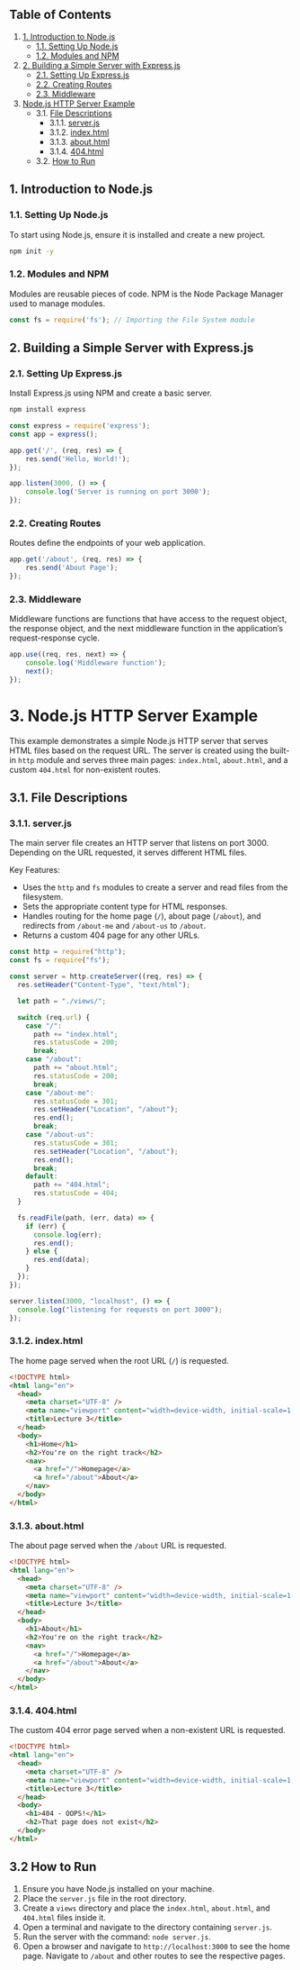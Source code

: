 ## Table of Contents

1. [1. Introduction to Node.js](#1-introduction-to-nodejs)
    - [1.1. Setting Up Node.js](#11-setting-up-nodejs)
    - [1.2. Modules and NPM](#12-modules-and-npm)
2. [2. Building a Simple Server with Express.js](#2-building-a-simple-server-with-expressjs)
    - [2.1. Setting Up Express.js](#21-setting-up-expressjs)
    - [2.2. Creating Routes](#22-creating-routes)
    - [2.3. Middleware](#23-middleware)
3. [Node.js HTTP Server Example](#1-nodejs-http-server-example)
    - 3.1. [File Descriptions](#31-file-descriptions)
        - 3.1.1. [server.js](#311-serverjs)
        - 3.1.2. [index.html](#312-indexhtml)
        - 3.1.3. [about.html](#313-abouthtml)
        - 3.1.4. [404.html](#314-404html)
    - 3.2. [How to Run](#32-how-to-run)

## 1. Introduction to Node.js

### 1.1. Setting Up Node.js

To start using Node.js, ensure it is installed and create a new project.

```bash
npm init -y
```

### 1.2. Modules and NPM

Modules are reusable pieces of code. NPM is the Node Package Manager used to manage modules.

```javascript
const fs = require('fs'); // Importing the File System module
```

## 2. Building a Simple Server with Express.js

### 2.1. Setting Up Express.js

Install Express.js using NPM and create a basic server.

```bash
npm install express
```

```javascript
const express = require('express');
const app = express();

app.get('/', (req, res) => {
    res.send('Hello, World!');
});

app.listen(3000, () => {
    console.log('Server is running on port 3000');
});
```

### 2.2. Creating Routes

Routes define the endpoints of your web application.

```javascript
app.get('/about', (req, res) => {
    res.send('About Page');
});
```

### 2.3. Middleware

Middleware functions are functions that have access to the request object, the response object, and the next middleware function in the application’s request-response cycle.

```javascript
app.use((req, res, next) => {
    console.log('Middleware function');
    next();
});
```

# 3. Node.js HTTP Server Example

This example demonstrates a simple Node.js HTTP server that serves HTML files based on the request URL. The server is created using the built-in `http` module and serves three main pages: `index.html`, `about.html`, and a custom `404.html` for non-existent routes.

## 3.1. File Descriptions

### 3.1.1. server.js

The main server file creates an HTTP server that listens on port 3000. Depending on the URL requested, it serves different HTML files.

Key Features:
- Uses the `http` and `fs` modules to create a server and read files from the filesystem.
- Sets the appropriate content type for HTML responses.
- Handles routing for the home page (`/`), about page (`/about`), and redirects from `/about-me` and `/about-us` to `/about`.
- Returns a custom 404 page for any other URLs.

```javascript
const http = require("http");
const fs = require("fs");

const server = http.createServer((req, res) => {
  res.setHeader("Content-Type", "text/html");

  let path = "./views/";

  switch (req.url) {
    case "/":
      path += "index.html";
      res.statusCode = 200;
      break;
    case "/about":
      path += "about.html";
      res.statusCode = 200;
      break;
    case "/about-me":
      res.statusCode = 301;
      res.setHeader("Location", "/about");
      res.end();
      break;
    case "/about-us":
      res.statusCode = 301;
      res.setHeader("Location", "/about");
      res.end();
      break;
    default:
      path += "404.html";
      res.statusCode = 404;
  }

  fs.readFile(path, (err, data) => {
    if (err) {
      console.log(err);
      res.end();
    } else {
      res.end(data);
    }
  });
});

server.listen(3000, "localhost", () => {
  console.log("listening for requests on port 3000");
});
```

### 3.1.2. index.html

The home page served when the root URL (`/`) is requested.

```html
<!DOCTYPE html>
<html lang="en">
  <head>
    <meta charset="UTF-8" />
    <meta name="viewport" content="width=device-width, initial-scale=1.0" />
    <title>Lecture 3</title>
  </head>
  <body>
    <h1>Home</h1>
    <h2>You're on the right track</h2>
    <nav>
      <a href="/">Homepage</a>
      <a href="/about">About</a>
    </nav>
  </body>
</html>
```

### 3.1.3. about.html

The about page served when the `/about` URL is requested.

```html
<!DOCTYPE html>
<html lang="en">
  <head>
    <meta charset="UTF-8" />
    <meta name="viewport" content="width=device-width, initial-scale=1.0" />
    <title>Lecture 3</title>
  </head>
  <body>
    <h1>About</h1>
    <h2>You're on the right track</h2>
    <nav>
      <a href="/">Homepage</a>
      <a href="/about">About</a>
    </nav>
  </body>
</html>
```

### 3.1.4. 404.html

The custom 404 error page served when a non-existent URL is requested.

```html
<!DOCTYPE html>
<html lang="en">
  <head>
    <meta charset="UTF-8" />
    <meta name="viewport" content="width=device-width, initial-scale=1.0" />
    <title>Lecture 3</title>
  </head>
  <body>
    <h1>404 - OOPS!</h1>
    <h2>That page does not exist</h2>
  </body>
</html>
```

## 3.2 How to Run

1. Ensure you have Node.js installed on your machine.
2. Place the `server.js` file in the root directory.
3. Create a `views` directory and place the `index.html`, `about.html`, and `404.html` files inside it.
4. Open a terminal and navigate to the directory containing `server.js`.
5. Run the server with the command: `node server.js`.
6. Open a browser and navigate to `http://localhost:3000` to see the home page. Navigate to `/about` and other routes to see the respective pages.